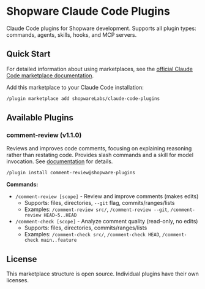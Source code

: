 # Shopware Claude Code Plugins

Claude Code plugins for Shopware development. Supports all plugin types: commands, agents, skills, hooks, and MCP servers.

## Quick Start

For detailed information about using marketplaces, see the [official Claude Code marketplace documentation](https://docs.claude.com/en/docs/claude-code/plugins).

Add this marketplace to your Claude Code installation:

```bash
/plugin marketplace add shopwareLabs/claude-code-plugins
```

## Available Plugins

### comment-review (v1.1.0)

Reviews and improves code comments, focusing on explaining reasoning rather than restating code. Provides slash commands and a skill for model invocation. See [documentation](./plugins/code-quality/comment-review/README.md) for details.

```bash
/plugin install comment-review@shopware-plugins
```

**Commands:**
- `/comment-review [scope]` - Review and improve comments (makes edits)
  - Supports: files, directories, `--git` flag, commits/ranges/lists
  - Examples: `/comment-review src/`, `/comment-review --git`, `/comment-review HEAD~5..HEAD`
- `/comment-check [scope]` - Analyze comment quality (read-only, no edits)
  - Supports: files, directories, commits/ranges/lists
  - Examples: `/comment-check src/`, `/comment-check HEAD`, `/comment-check main..feature`

## License

This marketplace structure is open source. Individual plugins have their own licenses.
